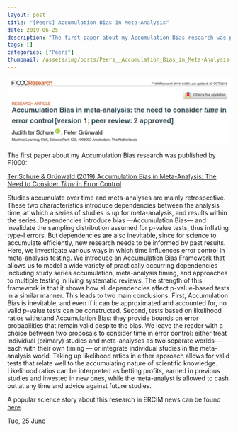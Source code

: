 ```yaml
---
layout: post
title: "[Peers] Accumulation Bias in Meta-Analysis"
date: 2019-06-25
description: "The first paper about my Accumulation Bias research was published by F1000:Ter Schure & Grünwald (2019) Accumulation Bias in Meta-Analysis: The Need to Consider Time in Error Control A popular science story about this research in ERCIM news can be found here."
tags: []
categories: ["Peers"]
thumbnail: /assets/img/posts/Peers__Accumulation_Bias_in_Meta-Analysis-thumbnail.png
---
```

![](/assets/img/posts/Peers__Accumulation_Bias_in_Meta-Analysis-0.png)

The first paper about my Accumulation Bias research was published by F1000:

[Ter Schure & Grünwald (2019) Accumulation Bias in Meta-Analysis: The Need to Consider *Time* in Error Control](https://f1000research.com/articles/8-962)

Studies accumulate over time and meta-analyses are mainly retrospective. These two characteristics introduce dependencies between the analysis time, at which a series of studies is up for meta-analysis, and results within the series. Dependencies introduce bias —Accumulation Bias— and invalidate the sampling distribution assumed for p-value tests, thus inflating type-I errors. But dependencies are also inevitable, since for science to accumulate efficiently, new research needs to be informed by past results. Here, we investigate various ways in which time influences error control in meta-analysis testing. We introduce an Accumulation Bias Framework that allows us to model a wide variety of practically occurring dependencies including study series accumulation, meta-analysis timing, and approaches to multiple testing in living systematic reviews. The strength of this framework is that it shows how all dependencies affect p-value-based tests in a similar manner. This leads to two main conclusions. First, Accumulation Bias is inevitable, and even if it can be approximated and accounted for, no valid p-value tests can be constructed. Second, tests based on likelihood ratios withstand Accumulation Bias: they provide bounds on error probabilities that remain valid despite the bias. We leave the reader with a choice between two proposals to consider time in error control: either treat individual (primary) studies and meta-analyses as two separate worlds — each with their own timing — or integrate individual studies in the meta-analysis world. Taking up likelihood ratios in either approach allows for valid tests that relate well to the accumulating nature of scientific knowledge. Likelihood ratios can be interpreted as betting profits, earned in previous studies and invested in new ones, while the meta-analyst is allowed to cash out at any time and advice against future studies.

A popular science story about this research in ERCIM news can be found [here](https://ir.cwi.nl/pub/28502).

Tue, 25 June
